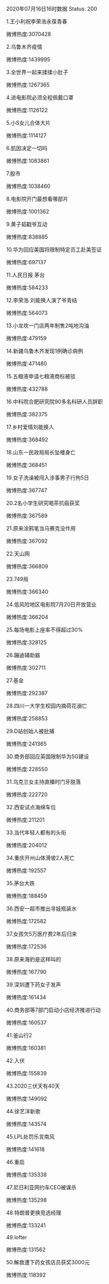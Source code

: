 2020年07月16日16时数据
Status: 200

1.王小利祝李荣浩永葆青春

微博热度:3070428

2.乌鲁木齐疫情

微博热度:1439995

3.全世界一起来揉揉小肚子

微博热度:1267365

4.进电影院必须全程佩戴口罩

微博热度:1126122

5.小S女儿合体大片

微博热度:1114127

6.肌因决定一切吗

微博热度:1083861

7.股市

微博热度:1038460

8.电影院开门最想看哪部片

微博热度:1001362

9.黄子韬戳爷互动

微博热度:838885

10.华为回应美国将限制特定员工赴美签证

微博热度:697137

11.人民日报 茅台

微博热度:584233

12.李荣浩 刘能换人演了爷青结

微博热度:564073

13.小龙坎一门店两年制售2吨地沟油

微博热度:479159

14.新疆乌鲁木齐发现1例确诊病例

微博热度:471480

15.五粮液申请七粮液商标被驳

微博热度:432788

16.中科院合肥研究院90多名科研人员辞职

微博热度:382375

17.乡村爱情刘能换人

微博热度:368492

18.山东一民政局局长坠楼身亡

微博热度:368451

19.女子洗澡被闯入涉事男子行拘5日

微博热度:367747

20.2名小学生研究喝茶抗癌获奖

微博热度:367589

21.原来涂鸦笔当马赛克没作用

微博热度:367092

22.天山网

微博热度:366809

23.749局

微博热度:366340

24.低风险地区电影院7月20日开放营业

微博热度:366204

25.每场电影上座率不得超过30%

微博热度:328125

26.蹦迪辅助器

微博热度:302711

27.基金

微博热度:292387

28.四川一大学生校园内摘荷花溺亡

微博热度:258853

29.D站创始人被批捕

微博热度:241365

30.商务部回应英国限制华为5G建设

微博热度:228550

31.乌克兰女主持直播时门牙脱落

微博热度:222720

32.西安试点海绵车位

微博热度:211201

33.当代年轻人都有的头衔

微博热度:204012

34.重庆开州山体滑坡2人死亡

微博热度:192557

35.茅台大跌

微博热度:188459

36.西安一超市推出寻娃瓶装水

微博热度:172582

37.女孩欠5万医疗费2年后归来

微博热度:172536

38.原来海豹是这样叫的

微博热度:167790

39.深圳遭下药女子发声

微博热度:161434

40.商务部等7部门启动小店经济推进行动

微博热度:160537

41.釜山行2

微博热度:160381

42.入伏

微博热度:155839

43.2020三伏天有40天

微博热度:149092

44.徐艺洋新歌

微博热度:143574

45.LPL处罚乐言南风

微博热度:141618

46.重启

微博热度:135338

47.尼日利亚网约车CEO被谋杀

微博热度:135298

48.特朗普更换竞选经理

微博热度:133241

49.lofter

微博热度:131562

50.解救遭下药女孩店员获奖3000元

微博热度:118392

